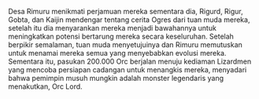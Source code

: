 Desa Rimuru menikmati perjamuan mereka sementara dia, Rigurd, Rigur, Gobta, dan Kaijin mendengar tentang cerita Ogres dari tuan muda mereka, setelah itu dia menyarankan mereka menjadi bawahannya untuk meningkatkan potensi bertarung mereka secara keseluruhan. Setelah berpikir semalaman, tuan muda menyetujuinya dan Rimuru memutuskan untuk menamai mereka semua yang menyebabkan evolusi mereka. Sementara itu, pasukan 200.000 Orc berjalan menuju kediaman Lizardmen yang mencoba persiapan cadangan untuk menangkis mereka, menyadari bahwa pemimpin musuh mungkin adalah monster legendaris yang menakutkan, Orc Lord.
